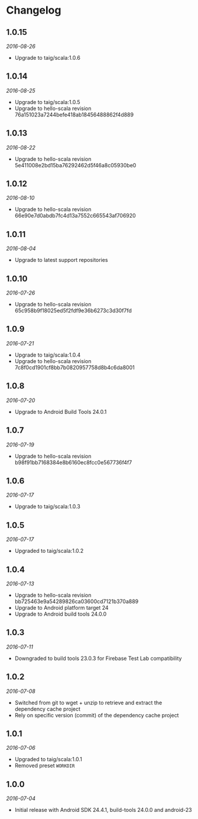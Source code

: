 # Changelog

## 1.0.15

_2016-08-26_

 * Upgrade to taig/scala:1.0.6

## 1.0.14

_2016-08-25_

 * Upgrade to taig/scala:1.0.5
 * Upgrade to hello-scala revision 76a151023a7244befe418ab18456488862f4d889

## 1.0.13

_2016-08-22_

 * Upgrade to hello-scala revision 5e411008e2bd15ba76292462d5f46a8c05930be0

## 1.0.12

_2016-08-10_

 * Upgrade to hello-scala revision 66e90e7d0abdb7fc4d13a7552c665543af706920

## 1.0.11

_2016-08-04_

 * Upgrade to latest support repositories

## 1.0.10

_2016-07-26_

 * Upgrade to hello-scala revision 65c958b9f18025ed5f2fdf9e36b6273c3d30f7fd

## 1.0.9

_2016-07-21_

 * Upgrade to taig/scala:1.0.4
 * Upgrade to hello-scala revision 7c8f0cd1901cf8bb7b0820957758d8b4c6da8001

## 1.0.8

_2016-07-20_

 * Upgrade to Android Build Tools 24.0.1

## 1.0.7

_2016-07-19_

 * Upgrade to hello-scala revision b98f91bb7168384e8b6160ec8fcc0e567736f4f7

## 1.0.6

_2016-07-17_

 * Upgrade to taig/scala:1.0.3

## 1.0.5

_2016-07-17_

 * Upgraded to taig/scala:1.0.2

## 1.0.4

_2016-07-13_

 * Upgrade to hello-scala revision bb725463e9a54289826ca03600cd7121b370a889
 * Upgrade to Android platform target 24
 * Upgrade to Android build tools 24.0.0

## 1.0.3

_2016-07-11_

 * Downgraded to build tools 23.0.3 for Firebase Test Lab compatibility

## 1.0.2

_2016-07-08_

 * Switched from git to wget + unzip to retrieve and extract the dependency cache project
 * Rely on specific version (commit) of the dependency cache project

## 1.0.1

_2016-07-06_

 * Upgraded to taig/scala:1.0.1
 * Removed preset `WORKDIR`

## 1.0.0

_2016-07-04_

 * Initial release with Android SDK 24.4.1, build-tools 24.0.0 and android-23